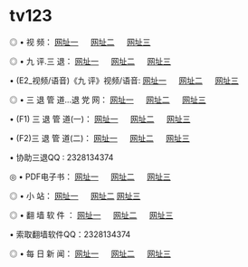 # tv123
<p>◎   • 视 频： 
<a href="http://01.bit.ddns.ms/tv/" target="_blank">网址一</a> 　 
<a href="http://24.32.dnset.com/tv/" target="_blank">网址二</a> 　 
<a href="http://50.scr.ns01.biz/" target="_blank">网址三</a></p>
<p>◎   • 九 评.三 退：  
<a href="http://01.bit.ddns.ms/t/" target="_blank">网址一</a> 　 
<a href="http://24.32.dnset.com/v/" target="_blank">网址二</a> 　 
<a href="http://50.scr.ns01.biz/tt/" target="_blank">网址三</a> 　</p>
<p>  • (E2_视频/语音)《九 评》视频/语音: 
<a href="http://01.bit.ddns.ms/v/" target="_blank">网址一</a> 　 
<a href="http://24.32.dnset.com/v/" target="_blank">网址二</a> 　 
<a href="http://50.scr.ns01.biz/v/" target="_blank">网址三</a></p>
<p>◎   • 三 退 管 道...退 党 网：  
<a href="http://01.bit.ddns.ms/go/8/" target="_blank">网址一</a> 　 
<a href="http://24.32.dnset.com/go/8/" target="_blank">网址二</a> 　 
<a href="http://50.scr.ns01.biz/go/8/" target="_blank">网址三</a></p>
<p>  • (F1) 三 退 管 道(一)： 
<a href="http://01.bit.ddns.ms/d/" target="_blank">网址一</a> 　 
<a href="http://24.32.dnset.com/d/" target="_blank">网址二</a> 　 
<a href="http://50.scr.ns01.biz/d/" target="_blank">网址三</a></p>
<p>  • (F2)三 退 管 道(二)： 
<a href="http://01.bit.ddns.ms/dd/" target="_blank">网址一</a> 　 
<a href="http://24.32.dnset.com/dd/" target="_blank">网址二</a> 　 
<a href="http://50.scr.ns01.biz/dd/" target="_blank">网址三</a></p>
<p>  • 协助三退QQ : 2328134374</p>
<p>◎   • PDF电子书：  
<a href="http://01.bit.ddns.ms/p/" target="_blank">网址一</a> 　 
<a href="http://24.32.dnset.com/p/" target="_blank">网址二</a> 　 
<a href="http://50.scr.ns01.biz/p/" target="_blank">网址三</a></p>
<p>◎ </span>  •  小 站：  
<a href="http://01.bit.ddns.ms/" target="_blank">网址一</a> 　 
<a href="http://24.32.dnset.com/" target="_blank">网址二</a>   
<a href="http://50.scr.ns01.biz/" target="_blank">网址三</a></p>
<p>◎  • 翻 墙 软 件 ：  
<a href="http://01.bit.ddns.ms/f/" target="_blank">网址一</a> 　 
<a href="http://24.32.dnset.com/ff/" target="_blank">网址二</a> 　 
<a href="http://50.scr.ns01.biz/f/" target="_blank">网址三</a></p>
<p>  • 索取翻墙软件QQ：2328134374</p>
<p>◎ </span>  • 每 日 新 闻：  
<a href="http://01.bit.ddns.ms/day/index.html" target="_blank">网址一</a> 　 
<a href="http://24.32.dnset.com/day/index.html" target="_blank">网址二</a> 　 
<a href="http://50.scr.ns01.biz/day/index.html" target="_blank">网址三</a></p>
